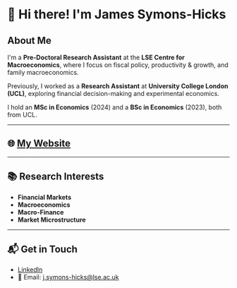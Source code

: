 # 👋 Hi there! I'm James Symons-Hicks

## About Me
I'm a **Pre-Doctoral Research Assistant** at the **LSE Centre for Macroeconomics**, where I focus on fiscal policy, productivity & growth, and family macroeconomics.

Previously, I worked as a **Research Assistant** at **University College London (UCL)**, exploring financial decision-making and experimental economics.

I hold an **MSc in Economics** (2024) and a **BSc in Economics** (2023), both from UCL.

---
## 🌐 [My Website](https://james-symonshicks.github.io/)
---

## 📚 Research Interests
-  **Financial Markets**
-  **Macroeconomics**
-  **Macro-Finance**
-  **Market Microstructure**  

---

## 📬 Get in Touch
- [LinkedIn](https://www.linkedin.com/in/james-symons-hicks-85b445185/)  
- 📧 Email: j.symons-hicks@lse.ac.uk

